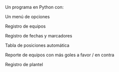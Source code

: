 Un programa en Python con:

Un menú de opciones

Registro de equipos

Registro de fechas y marcadores

Tabla de posiciones automática

Reporte de equipos con más goles a favor / en contra

Registro de plantel
